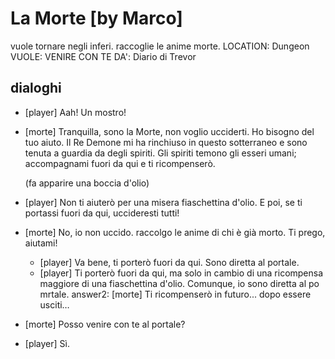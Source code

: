 # La Morte [by Marco]

vuole tornare negli inferi. raccoglie le anime morte.
LOCATION: Dungeon
VUOLE: VENIRE CON TE
DA': Diario di Trevor

## dialoghi

-   [player] Aah! Un mostro!
-   [morte] Tranquilla, sono la Morte, non voglio ucciderti. Ho bisogno del tuo aiuto. Il Re Demone mi ha rinchiuso in questo sotterraneo e sono tenuta a guardia da degli spiriti. Gli spiriti temono gli esseri umani; accompagnami fuori da qui e ti ricompenserò.

    (fa apparire una boccia d'olio)

-   [player] Non ti aiuterò per una misera fiaschettina d'olio. E poi, se ti portassi fuori da qui, uccideresti tutti!
-   [morte] No, io non uccido. raccolgo le anime di chi è già morto. Ti prego, aiutami!
    -   [player] Va bene, ti porterò fuori da qui. Sono diretta al portale.
    -   [player] Ti porterò fuori da qui, ma solo in cambio di una ricompensa maggiore di una fiaschettina d'olio. Comunque, io sono diretta al po mrtale.
        answer2: [morte] Ti ricompenserò in futuro... dopo essere usciti…
-   [morte] Posso venire con te al portale?
-   [player] Sì.
